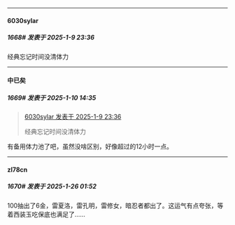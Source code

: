 ﻿
*****

####  6030sylar  
##### 1668#       发表于 2025-1-9 23:36

经典忘记时间没清体力


*****

####  中已矣  
##### 1669#       发表于 2025-1-10 14:35

<blockquote><a href="httphttps://bbs.saraba1st.com/2b/forum.php?mod=redirect&amp;goto=findpost&amp;pid=67141832&amp;ptid=2050204" target="_blank">6030sylar 发表于 2025-1-9 23:36</a>

经典忘记时间没清体力</blockquote>
有备用体力池了吧，虽然没啥区别，好像超过的12小时一点。

*****

####  zl78cn  
##### 1670#       发表于 2025-1-26 01:52

100抽出了6金，雷夏洛，雷孔明，雷修女，暗忍者都出了。这运气有点夸张，等着西装玉吃保底也满足了……

